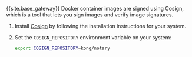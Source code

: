 {{site.base_gateway}} Docker container images are signed using Cosign, 
which is a tool that lets you sign images and verify image signatures.

1. Install [Cosign](https://github.com/sigstore/cosign) by following the 
installation instructions for your system.

2. Set the `COSIGN_REPOSITORY` environment variable on your system:

    ```sh
    export COSIGN_REPOSITORY=kong/notary
    ```